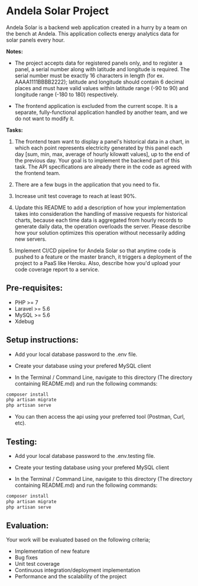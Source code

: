 # Andela Solar Project

Andela Solar is a backend web application created in a hurry by a team on the bench at Andela. This application collects 
energy analytics data for solar panels every hour.

**Notes:**

- The project accepts data for registered panels only, and to register a panel, a serial number along with latitude and
longitude is required. The serial number must be exactly 16 characters in length (for ex. AAAA1111BBBB2222); latitude 
and longitude should contain 6 decimal places and must have valid values within latitude range (-90 to 90) and longitude
range (-180 to 180) respectively.

- The frontend application is excluded from the current scope. It is a separate, fully-functional application handled 
by another team, and we do not want to modify it.

**Tasks:**

1. The frontend team want to display a panel's historical data in a chart, in which each point represents electricity 
generated by this panel each day [sum, min, max, average of hourly kilowatt values], up to the end of the previous day.
Your goal is to implement the backend part of this task. The API specifications are already there in the code as agreed 
with the frontend team.

2. There are a few bugs in the application that you need to fix. 

3. Increase unit test coverage to reach at least 90%.

4. Update this README to add a description of how your implementation takes into consideration the handling of massive 
requests for historical charts, because each time data is aggregated from hourly records to generate daily data, the 
operation overloads the server. Please describe how your solution optimizes this operation without necessarily adding 
new servers.

5. Implement CI/CD pipeline for Andela Solar so that anytime code is pushed to a feature or the master branch, it triggers
a deployment of the project to a PaaS like Heroku. Also, describe how you'd upload your code coverage report to a service.

## Pre-requisites:

- PHP >= 7
- Laravel >= 5.6
- MySQL >= 5.6
- Xdebug

## Setup instructions:

- Add your local database password to the .env file.

- Create your database using your prefered MySQL client

- In the Terminal / Command Line, navigate to this directory (The directory containing README.md) and run the following commands:

```bash
composer install
php artisan migrate
php artisan serve
```

- You can then access the api using your preferred tool (Postman, Curl, etc).

## Testing:

- Add your local database password to the .env.testing file.

- Create your testing database using your prefered MySQL client

- In the Terminal / Command Line, navigate to this directory (The directory containing README.md) and run the following commands:

```bash
composer install
php artisan migrate
php artisan serve
```

## Evaluation:

Your work will be evaluated based on the following criteria;

- Implementation of new feature
- Bug fixes
- Unit test coverage
- Continuous integration/deployment implementation
- Performance and the scalability of the project
